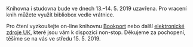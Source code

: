 
Knihovna i studovna bude ve dnech 13.–14. 5. 2019 uzavřena. Pro vracení knih
můžete využít bibliobox vedle vrátnice.

Pro čtení vyzkoušejte on-line knihovnu [Bookport](bookport.html)  nebo další
[elektronické zdroje UK](https://pez.cuni.cz//), které jsou vám k dispozici
non-stop. Děkujeme za pochopení, těšíme se na vás ve středu 15. 5. 2019.

